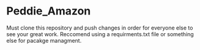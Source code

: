 # Peddie_Amazon

Must clone this repository and push changes in order for everyone else to see your great work.
Reccomend using a requirments.txt file or something else for pacakge managment.
